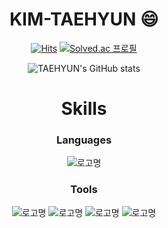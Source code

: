 <div align="center">
  
# KIM-TAEHYUN 😄

<div>
  <div align="vertical-align">
  
[![Hits](https://hits.seeyoufarm.com/api/count/incr/badge.svg?url=https%3A%2F%2Fgithub.com%2Fgpigp&count_bg=%231E646E&title_bg=%23023459&icon=&icon_color=%23E7E7E7&title=2DAY&edge_flat=true)](https://github.com/gpigp)
[![Solved.ac
프로필](http://mazassumnida.wtf/api/mini/generate_badge?boj=rlaxogus505)](https://solved.ac/rlaxogus505)
    </div>
![TAEHYUN's GitHub stats](https://github-readme-stats.vercel.app/api?username=gpigp&show_icons=true&theme=vue)
  
</div>  
  
# Skills
### Languages
![로고명](https://img.shields.io/badge/Python-3776AB.svg?&style=for-the-badge&logo=Python&logoColor=white)

### Tools
![로고명](https://img.shields.io/badge/GitHub-181717.svg?&style=for-the-badge&logo=GitHub&logoColor=white)
![로고명](https://img.shields.io/badge/Docker-2496ED.svg?&style=for-the-badge&logo=Docker&logoColor=white)
![로고명](https://img.shields.io/badge/Jupyter-F37626.svg?&style=for-the-badge&logo=Jupyter&logoColor=white)
![로고명](https://img.shields.io/badge/PyTorch-EE4C2C.svg?&style=for-the-badge&logo=PyTorch&logoColor=white)

<!--
**gpigp/gpigp** is a ✨ _special_ ✨ repository because its `README.md` (this file) appears on your GitHub profile.

Here are some ideas to get you started:

- 🔭 I’m currently working on ...
- 🌱 I’m currently learning ...
- 👯 I’m looking to collaborate on ...
- 🤔 I’m looking for help with ...
- 💬 Ask me about ...
- 📫 How to reach me: ...
- 😄 Pronouns: ...
- ⚡ Fun fact: ...
-->
</div>
